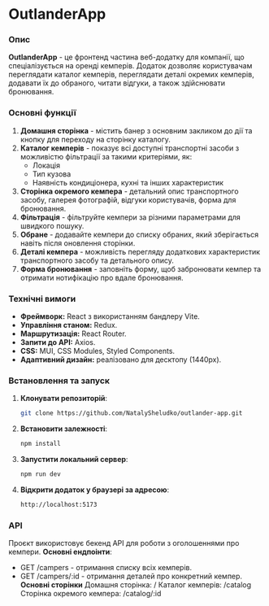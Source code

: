 # OutlanderApp

### Опис
**OutlanderApp** - це фронтенд частина веб-додатку для компанії, що спеціалізується на оренді кемперів. Додаток дозволяє користувачам переглядати каталог кемперів, переглядати деталі окремих кемперів, додавати їх до обраного, читати відгуки, а також здійснювати бронювання.

### Основні функції
1. **Домашня сторінка** - містить банер з основним закликом до дії та кнопку для переходу на сторінку каталогу.
2. **Каталог кемперів** - показує всі доступні транспортні засоби з можливістю фільтрації за такими критеріями, як:
   - Локація
   - Тип кузова
   - Наявність кондиціонера, кухні та інших характеристик
3. **Сторінка окремого кемпера** - детальний опис транспортного засобу, галерея фотографій, відгуки користувачів, форма для бронювання.
4. **Фільтрація** - фільтруйте кемпери за різними параметрами для швидкого пошуку.
5. **Обране** - додавайте кемпери до списку обраних, який зберігається навіть після оновлення сторінки.
6. **Деталі кемпера** - можливість перегляду додаткових характеристик транспортного засобу та детального опису.
7. **Форма бронювання** - заповніть форму, щоб забронювати кемпер та отримати нотифікацію про вдале бронювання.

### Технічні вимоги
- **Фреймворк:** React з використанням бандлеру Vite.
- **Управління станом:** Redux.
- **Маршрутизація:** React Router.
- **Запити до API:** Axios.
- **CSS:** MUI, CSS Modules, Styled Components.
- **Адаптивний дизайн:** реалізовано для десктопу (1440px).
  
### Встановлення та запуск
1. **Клонувати репозиторій**:
   ```bash
   git clone https://github.com/NatalySheludko/outlander-app.git

2. **Встановити залежності**:
   ```bash 
   npm install

3. **Запустити локальний сервер**:
   ```bash
   npm run dev

4. **Відкрити додаток у браузері за адресою**:
   ```bash  		
   http://localhost:5173

### API
Проєкт використовує бекенд API для роботи з оголошеннями про кемпери. 
**Основні ендпоінти**:
 - GET /campers - отримання списку всіх кемперів.
 - GET /campers/:id - отримання деталей про конкретний кемпер.
**Основні сторінки**
Домашня сторінка: /
Каталог кемперів: /catalog
Сторінка окремого кемпера: /catalog/:id

